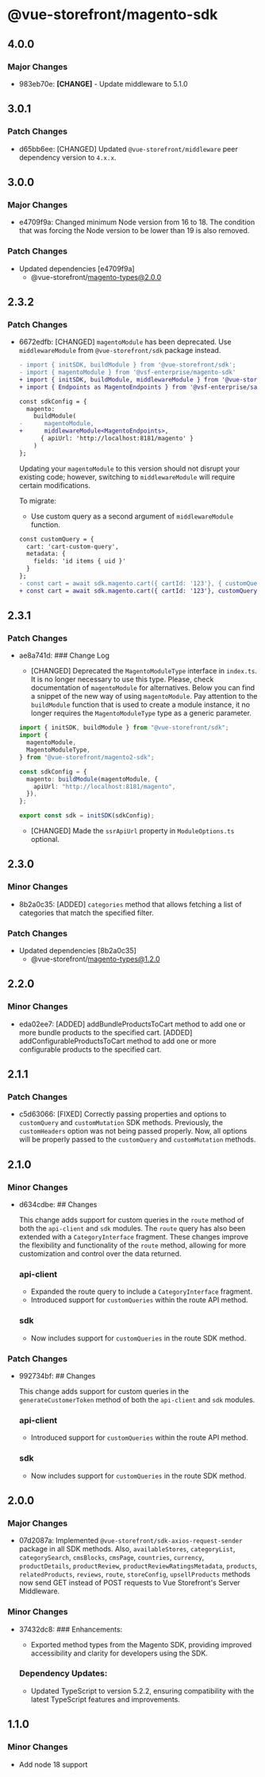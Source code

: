# @vue-storefront/magento-sdk

## 4.0.0

### Major Changes

- 983eb70e: **[CHANGE]** - Update middleware to 5.1.0

## 3.0.1

### Patch Changes

- d65bb6ee: [CHANGED] Updated `@vue-storefront/middleware` peer dependency version to `4.x.x`.

## 3.0.0

### Major Changes

- e4709f9a: Changed minimum Node version from 16 to 18. The condition that was forcing the Node version to be lower than 19 is also removed.

### Patch Changes

- Updated dependencies [e4709f9a]
  - @vue-storefront/magento-types@2.0.0

## 2.3.2

### Patch Changes

- 6672edfb: [CHANGED] `magentoModule` has been deprecated. Use `middlewareModule` from `@vue-storefront/sdk` package instead.

  ```diff
  - import { initSDK, buildModule } from '@vue-storefront/sdk';
  - import { magentoModule } from '@vsf-enterprise/magento-sdk'
  + import { initSDK, buildModule, middlewareModule } from '@vue-storefront/sdk';
  + import { Endpoints as MagentoEndpoints } from '@vsf-enterprise/sapcc-api'; // In Alokai Storefront you should import it from `storefront-middleware/types.ts`

  const sdkConfig = {
    magento:
      buildModule(
  -      magentoModule,
  +      middlewareModule<MagentoEndpoints>,
        { apiUrl: 'http://localhost:8181/magento' }
      )
  };
  ```

  Updating your `magentoModule` to this version should not disrupt your existing code; however, switching to `middlewareModule` will require certain modifications.

  To migrate:

  - Use custom query as a second argument of `middlewareModule` function.

  ```diff
  const customQuery = {
    cart: 'cart-custom-query',
    metadata: {
      fields: 'id items { uid }'
    }
  };
  - const cart = await sdk.magento.cart({ cartId: '123'}, { customQuery });
  + const cart = await sdk.magento.cart({ cartId: '123'}, customQuery);
  ```

## 2.3.1

### Patch Changes

- ae8a741d: ### Change Log

  - [CHANGED] Deprecated the `MagentoModuleType` interface in `index.ts`. It is no longer necessary to use this type. Please, check documentation of `magentoModule` for alternatives. Below you can find a snippet of the new way of using `magentoModule`. Pay attention to the `buildModule` function that is used to create a module instance, it no longer requires the `MagentoModuleType` type as a generic parameter.

  ```ts
  import { initSDK, buildModule } from "@vue-storefront/sdk";
  import {
    magentoModule,
    MagentoModuleType,
  } from "@vue-storefront/magento2-sdk";

  const sdkConfig = {
    magento: buildModule(magentoModule, {
      apiUrl: "http://localhost:8181/magento",
    }),
  };

  export const sdk = initSDK(sdkConfig);
  ```

  - [CHANGED] Made the `ssrApiUrl` property in `ModuleOptions.ts` optional.

## 2.3.0

### Minor Changes

- 8b2a0c35: [ADDED] `categories` method that allows fetching a list of categories that match the specified filter.

### Patch Changes

- Updated dependencies [8b2a0c35]
  - @vue-storefront/magento-types@1.2.0

## 2.2.0

### Minor Changes

- eda02ee7: [ADDED] addBundleProductsToCart method to add one or more bundle products to the specified cart.
  [ADDED] addConfigurableProductsToCart method to add one or more configurable products to the specified cart.

## 2.1.1

### Patch Changes

- c5d63066: [FIXED] Correctly passing properties and options to `customQuery` and `customMutation` SDK methods. Previously, the `customHeaders` option was not being passed properly. Now, all options will be properly passed to the `customQuery` and `customMutation` methods.

## 2.1.0

### Minor Changes

- d634cdbe: ## Changes

  This change adds support for custom queries in the `route` method of both the `api-client` and `sdk` modules. The `route` query has also been extended with a `CategoryInterface` fragment. These changes improve the flexibility and functionality of the `route` method, allowing for more customization and control over the data returned.

  ### api-client

  - Expanded the route query to include a `CategoryInterface` fragment.
  - Introduced support for `customQueries` within the route API method.

  ### sdk

  - Now includes support for `customQueries` in the route SDK method.

### Patch Changes

- 992734bf: ## Changes

  This change adds support for custom queries in the `generateCustomerToken` method of both the `api-client` and `sdk` modules.

  ### api-client

  - Introduced support for `customQueries` within the route API method.

  ### sdk

  - Now includes support for `customQueries` in the route SDK method.

## 2.0.0

### Major Changes

- 07d2087a: Implemented `@vue-storefront/sdk-axios-request-sender` package in all SDK methods. Also, `availableStores`, `categoryList`, `categorySearch`, `cmsBlocks`, `cmsPage`, `countries`, `currency`, `productDetails`, `productReview`, `productReviewRatingsMetadata`, `products`, `relatedProducts`, `reviews`, `route`, `storeConfig`, `upsellProducts` methods now send GET instead of POST requests to Vue Storefront's Server Middleware.

### Minor Changes

- 37432dc8: ### Enhancements:

  - Exported method types from the Magento SDK, providing improved accessibility and clarity for developers using the SDK.

  ### Dependency Updates:

  - Updated TypeScript to version 5.2.2, ensuring compatibility with the latest TypeScript features and improvements.

## 1.1.0

### Minor Changes

- Add node 18 support
